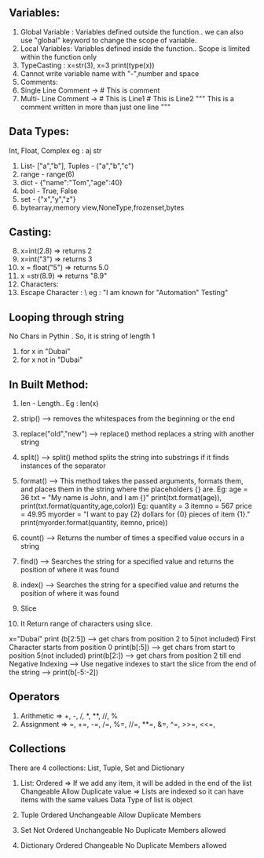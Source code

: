 ## Variables:

1. Global Variable : Variables defined outside the function.. we can also use "global" keyword to change the scope of variable.
2. Local Variables: Variables defined inside the function.. Scope is limited within the function only
3. TypeCasting : x=str(3), x=3 print(type(x))
4. Cannot write variable name with "-",number and space
5. Comments:
6. Single Line Comment -> # This is comment
7. Multi- Line Comment -> # This is Line1 # This is Line2
 """ This is a comment written in more than just one line """

## Data Types:
Int, Float, Complex eg : aj
str
1. List- ["a","b"], Tuples - ("a","b","c")
2. range - range(6)
3. dict - {"name":"Tom","age":40}
4. bool - True, False
5. set - {"x","y","z"}
6. bytearray,memory view,NoneType,frozenset,bytes

## Casting:
8. x=int(2.8) => returns 2
9. x=int("3") => returns 3
10. x = float("5") => returns 5.0
11. x =str(8.9) => returns "8.9"
12. Characters:
13. Escape Character : \ eg : "I am known for "Automation" Testing"

## Looping through string
No Chars in Pythin . So, it is string of length 1

1. for x in "Dubai"
2. for x not in "Dubai"


## In Built Method:
1. len - Length.. Eg : len(x)
2. strip() --> removes the whitespaces from the beginning or the end
3. replace("old","new") --> replace() method replaces a string with another string
4. split() --> split() method splits the string into substrings if it finds instances of the separator
5. format() --> This method takes the passed arguments, formats them, and places them in the string where the placeholders {} are. Eg: age = 36 txt = "My name is John, and I am {}" print(txt.format(age)), print(txt.format(quantity,age,color))
Eg: quantity = 3 itemno = 567 price = 49.95 myorder = "I want to pay {2} dollars for {0} pieces of item {1}." print(myorder.format(quantity, itemno, price))

6. count() --> Returns the number of times a specified value occurs in a string
7. find() --> Searches the string for a specified value and returns the position of where it was found
8. index() --> Searches the string for a specified value and returns the position of where it was found
9. Slice
10. It Return range of characters using slice.

x="Dubai" print (b[2:5]) --> get chars from position 2 to 5(not included) First Character starts from position 0
print(b[:5]) --> get chars from start to position 5(not included)
print(b[2:]) --> get chars from position 2 till end
Negative Indexing --> Use negative indexes to start the slice from the end of the string --> print(b[-5:-2])

## Operators
1. Arithmetic => +, -, /, *, **, //, %
2. Assignment => =, +=, -=, /=, %=, //=, **=, &=, ^=, >>=, <<=,

## Collections
There are 4 collections: List, Tuple, Set and Dictionary

1. List: 
Ordered => If we add any item, it will be added in the end of the list
Changeable
Allow Duplicate value => Lists are indexed so it can have items with the same values
Data Type of list is object

2. Tuple
Ordered
Unchangeable
Allow Duplicate Members

3. Set
Not Ordered
Unchangeable
No Duplicate Members allowed

4. Dictionary
Ordered
Changeable
No Duplicate Members allowed
